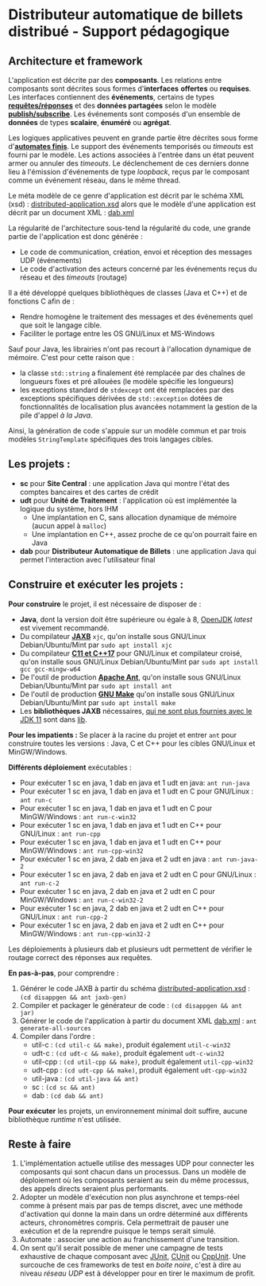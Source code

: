 # Distributeur automatique de billets distribué - Support pédagogique

## Architecture et framework

L'application est décrite par des **composants**. Les relations entre composants sont décrites sous formes d'**interfaces** **offertes** ou **requises**. Les interfaces contiennent des **événements**, certains de types **[requêtes/réponses](https://en.wikipedia.org/wiki/Request%E2%80%93response)** et des **données partagées** selon le modèle **[publish/subscribe](https://fr.wikipedia.org/wiki/Publish-subscribe)**. Les événements sont composés d'un ensemble de **données** de types **scalaire**, **énuméré** ou **agrégat**.

Les logiques applicatives peuvent en grande partie être décrites sous forme d'**[automates finis](https://fr.wikipedia.org/wiki/Automate_fini)**. Le support des événements temporisés ou *timeouts* est fourni par le modèle. Les actions associées à l'entrée dans un état peuvent armer ou annuler des *timeouts*. Le déclenchement de ces derniers donne lieu à l'émission d'événements de type *loopback*, reçus par le composant comme un événement réseau, dans le même thread.

Le méta modèle de ce genre d'application est décrit par le schéma XML (xsd) : [distributed-application.xsd](distributed-application.xsd) alors que le modèle d'une application est décrit par un document XML : [dab.xml](dab.xml)

La régularité de l'architecture sous-tend la régularité du code, une grande partie de l'application est donc générée :
- Le code de communication, création, envoi et réception des messages UDP (événements)
- Le code d'activation des acteurs concerné par les événements reçus du réseau et des *timeouts* (routage)

Il a été développé quelques bibliothèques de classes (Java et C++) et de fonctions C afin de :
- Rendre homogène le traitement des messages et des événements quel que soit le langage cible.
- Faciliter le portage entre les OS GNU/Linux et MS-Windows

Sauf pour Java, les librairies n'ont pas recourt à l'allocation dynamique de mémoire. C'est pour cette raison que :
- la classe `std::string` a finalement été remplacée par des chaînes de longueurs fixes et pré allouées (le modèle spécifie les longueurs)
- les exceptions standard de `stdexcept` ont été remplacées par des exceptions spécifiques dérivées de `std::exception` dotées de fonctionnalités de localisation plus avancées notamment la gestion de la pile d'appel *à la Java*.

Ainsi, la génération de code s'appuie sur un modèle commun et par trois modèles `StringTemplate` spécifiques des trois langages cibles.

## Les projets :

- **sc** pour **Site Central** : une application Java qui montre l'état des comptes bancaires et des cartes de crédit
- **udt** pour **Unité de Traitement** : l'application où est implémentée la logique du système, hors IHM
  - Une implantation en C, sans allocation dynamique de mémoire (aucun appel à `malloc`)
  - Une implantation en C++, assez proche de ce qu'on pourrait faire en Java
- **dab** pour **Distributeur Automatique de Billets** : une application Java qui permet l'interaction avec l'utilisateur final

## Construire et exécuter les projets :

**Pour construire** le projet, il est nécessaire de disposer de :
- **Java**, dont la version doit être supérieure ou égale à 8, [OpenJDK](https://adoptopenjdk.net/) *latest* est vivement recommandé.
- Du compilateur **[JAXB](https://javaee.github.io/jaxb-v2/)** `xjc`, qu'on installe sous GNU/Linux Debian/Ubuntu/Mint par `sudo apt install xjc` 
- Du compilateur **[C11 et C++17](https://gcc.gnu.org/)** pour GNU/Linux et compilateur croisé, qu'on installe sous GNU/Linux Debian/Ubuntu/Mint par `sudo apt install gcc gcc-mingw-w64`
- De l'outil de production **[Apache Ant](https://ant.apache.org/)**, qu'on installe sous GNU/Linux Debian/Ubuntu/Mint par `sudo apt install ant`
- De l'outil de production **[GNU Make](https://www.gnu.org/software/make/)** qu'on installe sous GNU/Linux Debian/Ubuntu/Mint par `sudo apt install make`
- Les **bibliothèques JAXB** nécessaires, [qui ne sont plus fournies avec le JDK 11](https://www.jesperdj.com/2018/09/30/jaxb-on-java-9-10-11-and-beyond/) sont dans [lib](lib).

**Pour les impatients :**
Se placer à la racine du projet et entrer `ant` pour construire toutes les versions : Java, C et C++ pour les cibles GNU/Linux et MinGW/Windows.

**Différents déploiement** exécutables :
- Pour exécuter 1 sc en java, 1 dab en java et 1 udt en java: `ant run-java`
- Pour exécuter 1 sc en java, 1 dab en java et 1 udt en C pour GNU/Linux : `ant run-c` 
- Pour exécuter 1 sc en java, 1 dab en java et 1 udt en C pour MinGW/Windows : `ant run-c-win32` 
- Pour exécuter 1 sc en java, 1 dab en java et 1 udt en C++ pour GNU/Linux : `ant run-cpp`
- Pour exécuter 1 sc en java, 1 dab en java et 1 udt en C++ pour MinGW/Windows : `ant run-cpp-win32`
- Pour exécuter 1 sc en java, 2 dab en java et 2 udt en java : `ant run-java-2`
- Pour exécuter 1 sc en java, 2 dab en java et 2 udt en C pour GNU/Linux : `ant run-c-2` 
- Pour exécuter 1 sc en java, 2 dab en java et 2 udt en C pour MinGW/Windows : `ant run-c-win32-2` 
- Pour exécuter 1 sc en java, 2 dab en java et 2 udt en C++ pour GNU/Linux : `ant run-cpp-2`
- Pour exécuter 1 sc en java, 2 dab en java et 2 udt en C++ pour MinGW/Windows : `ant run-cpp-win32-2`

Les déploiements à plusieurs dab et plusieurs udt permettent de vérifier le routage correct des réponses aux requêtes.

**En pas-à-pas**, pour comprendre :
1. Générer le code JAXB à partir du schéma [distributed-application.xsd](distributed-application.xsd) : `(cd disappgen && ant jaxb-gen)`
1. Compiler et packager le générateur de code : `(cd disappgen && ant jar)`
1. Générer le code de l'application à partir du document XML [dab.xml](dab.xml) : `ant generate-all-sources` 
1. Compiler dans l'ordre :
    * util-c    : `(cd util-c && make)`, produit également `util-c-win32`
    * udt-c     : `(cd udt-c && make)`, produit également `udt-c-win32`
    * util-cpp  : `(cd util-cpp && make)`, produit également `util-cpp-win32`
    * udt-cpp   : `(cd udt-cpp && make)`, produit également `udt-cpp-win32`
    * util-java : `(cd util-java && ant)`
    * sc        : `(cd sc && ant)`
    * dab       : `(cd dab && ant)`

**Pour exécuter** les projets, un environnement minimal doit suffire, aucune bibliothèque *runtime* n'est utilisée.

## Reste à faire

1. L'implémentation actuelle utilise des messages UDP pour connecter les composants qui sont chacun dans un processus. Dans un modèle de déploiement où les composants seraient au sein du même processus, des appels directs seraient plus performants.
1. Adopter un modèle d'exécution non plus asynchrone et temps-réel comme à présent mais par pas de temps discret, avec une méthode d'activation qui donne la main dans un ordre déterminé aux différents acteurs, chronomètres compris. Cela permettrait de pauser une exécution et de la reprendre puisque le temps serait simulé.
1. Automate : associer une action au franchissement d'une transition.
1. On sent qu'il serait possible de mener une campagne de tests exhaustive de chaque composant avec [JUnit](https://junit.org/junit5/), [CUnit](http://cunit.sourceforge.net/) ou [CppUnit](http://wiki.c2.com/?CppUnit). Une surcouche de ces frameworks de test en *boite noire*, c'est à dire au niveau *réseau UDP* est à développer pour en tirer le maximum de profit.
